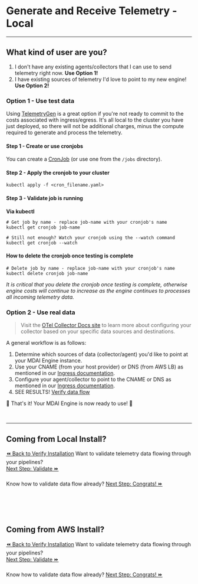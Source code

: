 # Generate and Receive Telemetry - Local
----

## What kind of user are you?

1. I don't have any existing agents/collectors that I can use to send telemetry right now. **Use Option 1!**
2. I have existing sources of telemetry I'd love to point to my new engine! **Use Option 2!**

### Option 1 - Use test data

Using [TelemetryGen](https://github.com/open-telemetry/opentelemetry-collector-contrib/tree/main/cmd/telemetrygen) is a great option if you're not ready to commit to the costs associated with ingress/egress. It's all local to the cluster you have just deployed, so there will not be additional charges, minus the compute required to generate and process the telemetry.


#### Step 1 - Create or use cronjobs
You can create a [CronJob](https://kubernetes.io/docs/tasks/job/automated-tasks-with-cron-jobs/) (or use one from the `/jobs` directory).

#### Step 2 - Apply the cronjob to your cluster
```shell
kubectl apply -f <cron_filename.yaml>
```

#### Step 3 - Validate job is running

**Via kubectl**

```shell
# Get job by name - replace job-name with your cronjob's name
kubectl get cronjob job-name

# Still not enough? Watch your cronjob using the --watch command
kubectl get cronjob --watch
```

#### How to delete the cronjob once testing is complete

```shell
# Delete job by name - replace job-name with your cronjob's name
kubectl delete cronjob job-name
```
<div class="warning">
  <em>It is critical that you delete the cronjob once testing is complete, otherwise engine costs will continue to increase as the engine continues to processes all incoming telemetry data.</em>
</div>

### Option 2 - Use real data

>Visit the [OTel Collector Docs site](https://opentelemetry.io/docs/collector/configuration/) to learn more about configuring your collector based on your specific data sources and destinations.

A general workflow is as follows:

1. Determine which sources of data (collector/agent) you'd like to point at your MDAI Engine instance.
2. Use your CNAME (from your host provider) or DNS (from AWS LB) as mentioned in our [Ingress documentation](./ingress.md).
3. Configure your agent/collector to point to the CNAME or DNS as mentioned in our [Ingress documentation](./ingress.md).
4. SEE RESULTS! [Verify data flow](./verify.md)

🎉 That's it! Your MDAI Engine is now ready to use! 🎉

<br />

----

## Coming from Local Install?

<span class="left" style="width: 50%">
  <a href="./local/verify.md">⏪ Back to Verify Installation</a>
</span>
<span class="right" style="width: 50%">
  <span>Want to validate telemetry data flowing through your pipelines?</span>
  <br />
  <a href="./local/validate.md">Next Step: Validate ⏩</a>
  <br />
  <br />
  <span>Know how to validate data flow already?</span>
  <a href="congrats.md">Next Step: Congrats! ⏩</a>
</span>

<br />
<br />
<br />
<br />
<br />

## Coming from AWS Install?

<div>
  <span class="left" style="width: 50%">
    <a href="./aws/verify.md">⏪ Back to Verify Installation</a>
  </span>
  <span class="right" style="width: 50%">
    <span>Want to validate telemetry data flowing through your pipelines?</span>
    <br />
    <a href="./aws/validate.md">Next Step: Validate ⏩</a>
    <br />
    <br />
    <span>Know how to validate data flow already?</span>
    <a href="congrats.md">Next Step: Congrats! ⏩</a>
  </span>
</div>
